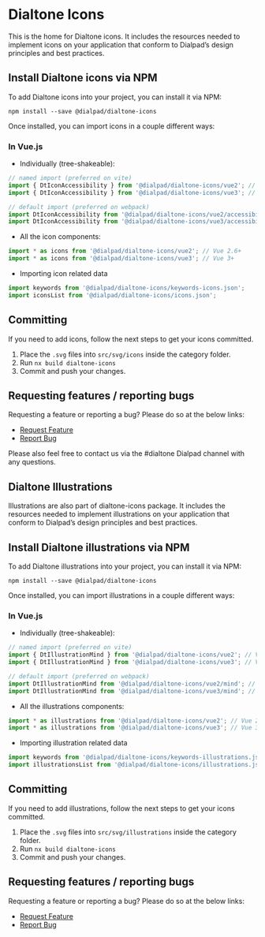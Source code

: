 # Dialtone Icons

This is the home for Dialtone icons. It includes the resources needed to implement icons on your application that conform to Dialpad’s design principles and best practices.

## Install Dialtone icons via NPM

To add Dialtone icons into your project, you can install it via NPM:

```shell
npm install --save @dialpad/dialtone-icons
```

Once installed, you can import icons in a couple different ways:

### In Vue.js

- Individually (tree-shakeable):

```js
// named import (preferred on vite)
import { DtIconAccessibility } from '@dialpad/dialtone-icons/vue2'; // Vue 2.6+
import { DtIconAccessibility } from '@dialpad/dialtone-icons/vue3'; // Vue 3+

// default import (preferred on webpack)
import DtIconAccessibility from '@dialpad/dialtone-icons/vue2/accessibility'; // Vue 2.6+
import DtIconAccessibility from '@dialpad/dialtone-icons/vue3/accessibility'; // Vue 3+
```

- All the icon components:

```js
import * as icons from '@dialpad/dialtone-icons/vue2'; // Vue 2.6+
import * as icons from '@dialpad/dialtone-icons/vue3'; // Vue 3+
```

- Importing icon related data

```js
import keywords from '@dialpad/dialtone-icons/keywords-icons.json';
import iconsList from '@dialpad/dialtone-icons/icons.json';
```

## Committing

If you need to add icons, follow the next steps to get your icons committed.

1. Place the `.svg` files into `src/svg/icons` inside the category folder.
2. Run `nx build dialtone-icons`
3. Commit and push your changes.

## Requesting features / reporting bugs

Requesting a feature or reporting a bug? Please do so at the below links:

- [Request Feature](https://dialpad.atlassian.net/secure/CreateIssue.jspa?issuetype=10975&pid=12508)
- [Report Bug](https://dialpad.atlassian.net/secure/CreateIssue.jspa?issuetype=1&pid=12508)

Please also feel free to contact us via the #dialtone Dialpad channel with any questions.

## Dialtone Illustrations

Illustrations are also part of dialtone-icons package.
It includes the resources needed to implement illustrations on your application that conform to Dialpad’s design principles and best practices.

## Install Dialtone illustrations via NPM

To add Dialtone illustrations into your project, you can install it via NPM:

```shell
npm install --save @dialpad/dialtone-icons
```

Once installed, you can import illustrations in a couple different ways:

### In Vue.js

- Individually (tree-shakeable):

```js
// named import (preferred on vite)
import { DtIllustrationMind } from '@dialpad/dialtone-icons/vue2'; // Vue 2.6+
import { DtIllustrationMind } from '@dialpad/dialtone-icons/vue3'; // Vue 3+

// default import (preferred on webpack)
import DtIllustrationMind from '@dialpad/dialtone-icons/vue2/mind'; // Vue 2.6+
import DtIllustrationMind from '@dialpad/dialtone-icons/vue3/mind'; // Vue 3+
```

- All the illustrations components:

```js
import * as illustrations from '@dialpad/dialtone-icons/vue2'; // Vue 2.6+
import * as illustrations from '@dialpad/dialtone-icons/vue3'; // Vue 3+
```

- Importing illustration related data

```js
import keywords from '@dialpad/dialtone-icons/keywords-illustrations.json';
import illustrationsList from '@dialpad/dialtone-icons/illustrations.json';
```

## Committing

If you need to add illustrations, follow the next steps to get your icons committed.

1. Place the `.svg` files into `src/svg/illustrations` inside the category folder.
2. Run `nx build dialtone-icons`
3. Commit and push your changes.

## Requesting features / reporting bugs

Requesting a feature or reporting a bug? Please do so at the below links:

- [Request Feature](https://dialpad.atlassian.net/secure/CreateIssue.jspa?issuetype=10975&pid=12508)
- [Report Bug](https://dialpad.atlassian.net/secure/CreateIssue.jspa?issuetype=1&pid=12508)
